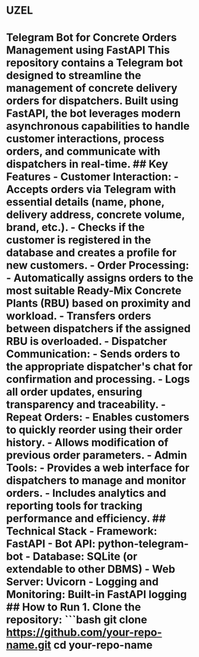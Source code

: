 # UZEL
 # Telegram Bot for Concrete Orders Management using FastAPI  This repository contains a Telegram bot designed to streamline the management of concrete delivery orders for dispatchers. Built using **FastAPI**, the bot leverages modern asynchronous capabilities to handle customer interactions, process orders, and communicate with dispatchers in real-time.  ## Key Features  - **Customer Interaction**:   - Accepts orders via Telegram with essential details (name, phone, delivery address, concrete volume, brand, etc.).   - Checks if the customer is registered in the database and creates a profile for new customers.  - **Order Processing**:   - Automatically assigns orders to the most suitable Ready-Mix Concrete Plants (RBU) based on proximity and workload.   - Transfers orders between dispatchers if the assigned RBU is overloaded.  - **Dispatcher Communication**:   - Sends orders to the appropriate dispatcher's chat for confirmation and processing.   - Logs all order updates, ensuring transparency and traceability.  - **Repeat Orders**:   - Enables customers to quickly reorder using their order history.   - Allows modification of previous order parameters.  - **Admin Tools**:   - Provides a web interface for dispatchers to manage and monitor orders.   - Includes analytics and reporting tools for tracking performance and efficiency.  ## Technical Stack  - **Framework**: FastAPI - **Bot API**: python-telegram-bot - **Database**: SQLite (or extendable to other DBMS) - **Web Server**: Uvicorn - **Logging and Monitoring**: Built-in FastAPI logging  ## How to Run  1. Clone the repository:    ```bash    git clone https://github.com/your-repo-name.git    cd your-repo-name
